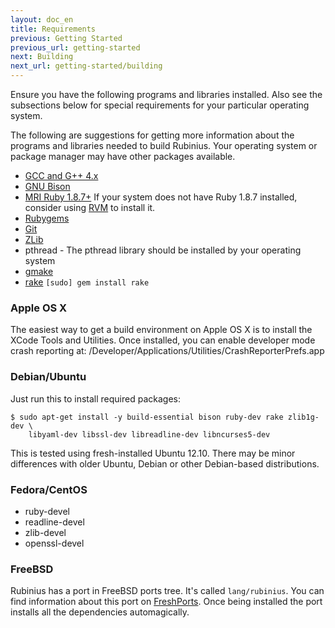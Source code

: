 ```yaml
---
layout: doc_en
title: Requirements
previous: Getting Started
previous_url: getting-started
next: Building
next_url: getting-started/building
---
```


Ensure you have the following programs and libraries installed. Also see the
subsections below for special requirements for your particular operating
system.

The following are suggestions for getting more information about the programs
and libraries needed to build Rubinius. Your operating system or package
manager may have other packages available.

  * [GCC and G++ 4.x](http://gcc.gnu.org/)
  * [GNU Bison](http://www.gnu.org/software/bison/)
  * [MRI Ruby 1.8.7+](http://www.ruby-lang.org/) If your system does not have
    Ruby 1.8.7 installed, consider using [RVM](https://rvm.beginrescueend.com/)
    to install it.
  * [Rubygems](http://www.rubygems.org/)
  * [Git](http://git.or.cz/)
  * [ZLib](http://www.zlib.net/)
  * pthread - The pthread library should be installed by your operating system
  * [gmake](http://savannah.gnu.org/projects/make/)
  * [rake](http://rake.rubyforge.org/) `[sudo] gem install rake`


### Apple OS X

The easiest way to get a build environment on Apple OS X is to install the
XCode Tools and Utilities. Once installed, you can enable developer mode crash
reporting at: /Developer/Applications/Utilities/CrashReporterPrefs.app


### Debian/Ubuntu

Just run this to install required packages:

    $ sudo apt-get install -y build-essential bison ruby-dev rake zlib1g-dev \
        libyaml-dev libssl-dev libreadline-dev libncurses5-dev

This is tested using fresh-installed Ubuntu 12.10. There may be minor differences with older
Ubuntu, Debian or other Debian-based distributions.

### Fedora/CentOS

  * ruby-devel
  * readline-devel
  * zlib-devel
  * openssl-devel

### FreeBSD

Rubinius has a port in FreeBSD ports tree. It's called `lang/rubinius`. You
can find information about this port on [FreshPorts](http://www.freshports.org/lang/rubinius/). Once being
installed the port installs all the dependencies automagically.
